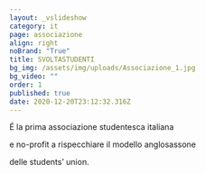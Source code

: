 ```yaml
---
layout: _vslideshow
category: it
page: associazione
align: right
noBrand: "True"
title: SVOLTASTUDENTI
bg_img: /assets/img/uploads/Associazione_1.jpg
bg_video: ""
order: 1
published: true
date: 2020-12-20T23:12:32.316Z
---
```

É la prima associazione studentesca italiana


e no-profit a rispecchiare il modello anglosassone


delle students’ union.